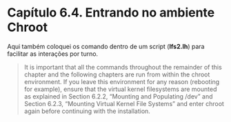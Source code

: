 # Capítulo 6.4. Entrando no ambiente Chroot

Aqui também coloquei os comando dentro de um script (**lfs2.lh**) para facilitar as interações por turno.

> It is important that all the commands throughout the remainder of this chapter and the following chapters are run from within the chroot environment. If you leave this environment for any reason (rebooting for example), ensure that the virtual kernel filesystems are mounted as explained in Section 6.2.2, “Mounting and Populating /dev” and Section 6.2.3, “Mounting Virtual Kernel File Systems” and enter chroot again before continuing with the installation.

